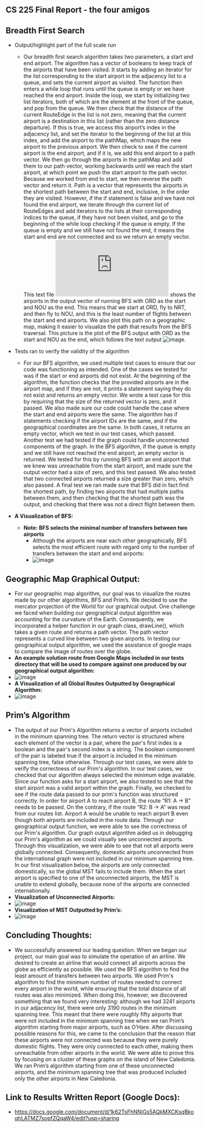 ## CS 225 Final Report - the four amigos

## Breadth First Search
  - Output/highlight part of the full scale run
    - Our breadth first search algorithm takes two parameters, a start and end airport. The algorithm has a vector of booleans to keep track of the airports that have been visited. It starts by adding an iterator for the list corresponding to the start airport in the adjacency list to a queue, and sets the current airport as visited. The function then enters a while loop that runs until the queue is empty or we have reached the end airport. Inside the loop, we start by initializing two list iterators, both of which are the element at the front of the queue, and pop from the queue. We then check that the distance of the current RouteEdge in the list is not zero, meaning that the current airport is a destination in this list (rather than the zero distance departure). If this is true, we access this airport’s index in the adjacency list, and set the iterator to the beginning of the list at this index, and add the airport to the pathMap, which maps the new airport to the previous airport. We then check to see if the current airport is the end airport, and if it is, we add this end airport to a path vector. We then go through the airports in the pathMap and add them to our path vector, working backwards until we reach the start airport, at which point we push the start airport to the path vector. Because we worked from end to start, we then reverse the path vector and return it. Path is a vector that represents the airports in the shortest path between the start and end, inclusive, in the order they are visited. However, if the if statement is false and we have not found the end airport, we iterate through the current list of RouteEdges and add iterators to the lists at their corresponding indices to the queue, if they have not been visited, and go to the beginning of the while loop checking if the queue is empty. If the queue is empty and we still have not found the end, it means the start and end are not connected and so we return an empty vector. This text file ![image](https://github-dev.cs.illinois.edu/cs225-sp22/lboelke2-aosepek2-junryuf2-mstrac4/blob/main/tests/bfs1_output.txt) shows the airports in the output vector of running BFS with ORD as the start and NOU as the end. This means that we start at ORD, fly to NRT, and then fly to NOU, and this is the least number of flights between the start and end airports. We also plot this path on a geographic map, making it easier to visualize the path that results from the BFS traversal. This picture is the plot of the BFS output with ORD as the start and NOU as the end, which follows the text output 
![image](https://github-dev.cs.illinois.edu/cs225-sp22/lboelke2-aosepek2-junryuf2-mstrac4/blob/main/tests/bfs3.png). 
  - Tests ran to verify the validity of the algorithm
    - For our BFS algorithm, we used multiple test cases to ensure that our code was functioning as intended. One of the cases we tested for was if the start or end airports did not exist. At the beginning of the algorithm, the function checks that the provided airports are in the airport map, and if they are not, it prints a statement saying they do not exist and returns an empty vector. We wrote a test case for this by requiring that the size of the returned vector is zero, and it passed. We also made sure our code could handle the case where the start and end airports were the same. The algorithm has if statements checking if the airport IDs are the same, and if the geographical coordinates are the same. In both cases, it returns an empty vector, which we test in our test cases, which passed. Another test we had tested if the graph could handle unconnected components of the graph. In the BFS algorithm, if the queue is empty and we still have not reached the end airport, an empty vector is returned. We tested for this by running BFS with an end airport that we knew was unreachable from the start airport, and made sure the output vector had a size of zero, and this test passed. We also tested that two connected airports returned a size greater than zero, which also passed. A final test we ran made sure that BFS did in fact find the shortest path, by finding two airports that had multiple paths between them, and then checking that the shortest path was the output, and checking that there was not a direct flight between them.

  - **A Visualization of BFS:**
    - **Note: BFS selects the minimal number of transfers between two airports**
      - Although the airports are near each other geographically, BFS selects the most efficient route with regard only to the number of transfers between the start and end airports: 
      - ![image](https://github-dev.cs.illinois.edu/cs225-sp22/lboelke2-aosepek2-junryuf2-mstrac4/blob/main/tests/BFSeval.png)

## Geographic Map Graphical Output:
  - For our geographic map algorithm, our goal was to visualize the routes made by our other algorithms, BFS and Prim’s. We decided to use the mercator projection of the World for our  graphical output. One challenge we faced when building our geographical output algorithm was accounting for the curvature of the Earth. Consequently, we incorporated a helper function in our graph class, drawLine(), which takes a given route and returns a path vector. The path vector represents a curved line between two given airports. In testing our geographical output algorithm, we used the assistance of google maps to compare the image of routes over the globe. 
  - **An example solution route from Google Maps included in our tests directory that will be used to compare against one produced by our geographical output algorithm:**
  - ![image](https://github-dev.cs.illinois.edu/cs225-sp22/lboelke2-aosepek2-junryuf2-mstrac4/blob/main/GeographicSoln.png) 
  - **A Visualization of all Global Routes Outputted by Geographical Algorithm:** 
  - ![image](https://github-dev.cs.illinois.edu/cs225-sp22/lboelke2-aosepek2-junryuf2-mstrac4/blob/main/geographic_map_ALLROUTES.png) 



## Prim’s Algorithm
  - The output of our Prim's Algorithm returns a vector of airports included in the minimum spanning tree. The return vector is structured where each element of the vector is a    pair, where the pair's first index is a boolean and the pair's second index is a string. The boolean component of the pair is labeled true if the airport is included in the      minimum spanning tree, false otherwise. Through our test cases, we were able to verify the correctness of our Prim's algorithm. In our test cases, we checked that our            algorithm always selected the minimum edge available. Since our function asks for a start airport, we also tested to see that the start airport was a valid airport within the    graph. Finally, we checked to see if the route data passed to our prim's function was structured correctly. In order for airport A to reach airport B, the route “R1: A -> B”    needs to be passed. On the contrary, if the route “R2: B -> A” was read from our routes list. Airport A would be unable to reach airport B even though both airports are          included in the route data. Through our geographical output function, we were able to see the correctness of our Prim's algorithm. Our graph output algorithm aided us in        debugging our Prim's algorithm as we could visually see unconnected airports. Through this visualization, we were able to see that not all airports were globally connected.      Consequently, domestic airports unconnected from the international graph were not included in our minimum spanning tree. In our first visualization below, the airports are      only connected domestically, so the global MST fails to include them. When the start airport is specified to one of the unconnected airports, the MST is unable to extend        globally, because none of the airports are connected internationally. 
  - **Visualization of Unconnected Airports:** 
  - ![image](https://github-dev.cs.illinois.edu/cs225-sp22/lboelke2-aosepek2-junryuf2-mstrac4/blob/main/Unconnected.png)
  - **Visualization of MST Outputted by Prim’s:**
  - ![image](https://github-dev.cs.illinois.edu/cs225-sp22/lboelke2-aosepek2-junryuf2-mstrac4/blob/main/mst_output.png)

## Concluding Thoughts:
  - We successfully answered our leading question. When we began our project, our main goal was to simulate the operation of an airline. We desired to create an airline that would connect all airports across the globe as efficiently as possible.  We used the BFS algorithm to find the least amount of transfers between two airports. We used Prim's algorithm to find the minimum number of routes needed to connect every airport in the world, while ensuring that the total distance of all routes was also minimized. When doing this, however, we discovered something that we found very interesting: although we had 3241 airports in our adjacency list, there were only 3190 routes in the minimum spanning tree. This meant that there were roughly fifty airports that were not included in the minimum spanning tree when we ran Prim’s algorithm starting from major airports, such as O’Hare. After discussing possible reasons for this, we came to the conclusion that the reason that these airports were not connected was because they were purely domestic flights. They were only connected to each other, making them unreachable from other airports in the world. We were able to prove this by focusing on a cluster of these graphs on the island of New Caledonia. We ran Prim’s algorithm starting from one of these unconnected airports, and the minimum spanning tree that was produced included only the other airports in New Caledonia.
## Link to Results Written Report (Google Docs):
  - https://docs.google.com/document/d/1k62TsFhNNjGs5AQkMXCKsqBkoqhLATMZ7sopfZQqaW4/edit?usp=sharing
